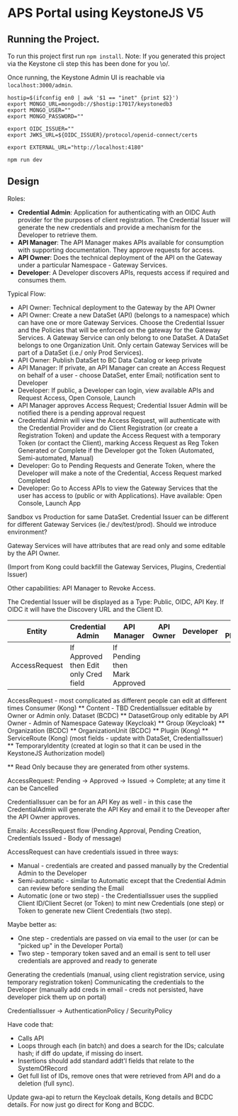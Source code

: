 # APS Portal using KeystoneJS V5


## Running the Project.

To run this project first run `npm install`. Note: If you generated this project via the Keystone cli step this has been done for you \\o/.

Once running, the Keystone Admin UI is reachable via `localhost:3000/admin`.

```
hostip=$(ifconfig en0 | awk '$1 == "inet" {print $2}')
export MONGO_URL=mongodb://$hostip:17017/keystonedb3
export MONGO_USER=""
export MONGO_PASSWORD=""

export OIDC_ISSUER=""
export JWKS_URL=${OIDC_ISSUER}/protocol/openid-connect/certs

export EXTERNAL_URL="http://localhost:4180"

npm run dev
```



## Design

Roles:

* **Credential Admin**: Application for authenticating with an OIDC Auth provider for the purposes of client registration.  The Credential Issuer will generate the new credentials and provide a mechanism for the Developer to retrieve them.
* **API Manager**: The API Manager makes APIs available for consumption with supporting documentation.  They approve requests for access.
* **API Owner**: Does the technical deployment of the API on the Gateway under a particular Namespace - Gateway Services.
* **Developer**: A Developer discovers APIs, requests access if required and consumes them.

Typical Flow:
* API Owner: Technical deployment to the Gateway by the API Owner
* API Owner: Create a new DataSet (API) (belongs to a namespace) which can have one or more Gateway Services.  Choose the Credential Issuer and the Policies that will be enforced on the gateway for the Gateway Services.  A Gateway Service can only belong to one DataSet.  A DataSet belongs to one Organization Unit.  Only certain Gateway Services will be part of a DataSet (i.e./ only Prod Services).
* API Owner: Publish DataSet to BC Data Catalog or keep private
* API Manager: If private, an API Manager can create an Access Request on behalf of a user - choose DataSet, enter Email; notification sent to Developer
* Developer: If public, a Developer can login, view available APIs and Request Access, Open Console, Launch
* API Manager approves Access Request; Credential Issuer Admin will be notified there is a pending approval request
* Credential Admin will view the Access Request, will authenticate with the Credential Provider and do Client Registration (or create a Registration Token) and update the Access Request with a temporary Token (or contact the Client), marking Access Request as Reg Token Generated or Complete if the Developer got the Token (Automated, Semi-automated, Manual)
* Developer: Go to Pending Requests and Generate Token, where the Developer will make a note of the Credential, Access Request marked Completed
* Developer: Go to Access APIs to view the Gateway Services that the user has access to (public or with Applications).  Have available: Open Console, Launch App

Sandbox vs Production for same DataSet.  Credential Issuer can be different for different Gateway Services (ie./ dev/test/prod).  Should we introduce environment?

Gateway Services will have attributes that are read only and some editable by the API Owner.

(Import from Kong could backfill the Gateway Services, Plugins, Credential Issuer)

Other capabilities: API Manager to Revoke Access.

The Credential Issuer will be displayed as a Type: Public, OIDC, API Key.  If OIDC it will have the Discovery URL and the Client ID.

| Entity | Credential Admin | API Manager | API Owner | Developer | APS Platform |
| -----  | -----            | -----       | ----      | --------- | ------------ |
| AccessRequest | If Approved then Edit only Cred field | If Pending then Mark Approved

AccessRequest - most complicated as different people can edit at different times
Consumer (Kong) **
Content - TBD
CredentialIssuer editable by Owner or Admin only.
Dataset (BCDC) **
DatasetGroup only editable by API Owner - Admin of Namespace
Gateway (Keycloak) **
Group (Keycloak) **
Organization (BCDC) **
OrganizationUnit (BCDC) **
Plugin (Kong) **
ServiceRoute (Kong) (most fields - update with DataSet, CredentialIssuer) **
TemporaryIdentity (created at login so that it can be used in the KeystoneJS Authorization model)

** Read Only because they are generated from other systems.

AccessRequest: Pending -> Approved -> Issued -> Complete; at any time it can be Cancelled

CredentialIssuer can be for an API Key as well - in this case the CredentialAdmin will generate the API Key and email it to the Deveoper after the API Owner approves.

Emails: AccessRequest flow (Pending Approval, Pending Creation, Credentials Issued - Body of message)

AccessRequest can have credentials issued in three ways:
* Manual - credentials are created and passed manually by the Credential Admin to the Developer
* Semi-automatic - similar to Automatic except that the Credential Admin can review before sending the Email
* Automatic (one or two step) - the CredentialIssuer uses the supplied Client ID/Client Secret (or Token) to mint new Credentials (one step) or Token to generate new Client Credentials (two step).

Maybe better as:
* One step - credentials are passed on via email to the user (or can be "picked up" in the Developer Portal)
* Two step - temporary token saved and an email is sent to tell user credentials are approved and ready to generate

Generating the credentials (manual, using client registration service, using temporary registration token)
Communicating the credentials to the Developer (manually add creds in email - creds not persisted, have developer pick them up on portal)

CredentialIssuer -> AuthenticationPolicy / SecurityPolicy


Have code that:
* Calls API
* Loops through each (in batch) and does a search for the IDs; calculate hash; if diff do update, if missing do insert.
* Insertions should add standard addt'l fields that relate to the SystemOfRecord
* Get full list of IDs, remove ones that were retrieved from API and do a deletion (full sync).

Update gwa-api to return the Keycloak details, Kong details and BCDC details.  For now just go direct for Kong and BCDC.
